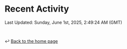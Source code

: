 # Recent Activity

<!--RECENT_ACTIVITY:start-->
<!--RECENT_ACTIVITY:end-->

<!--RECENT_ACTIVITY:last_update-->
Last Updated: Sunday, June 1st, 2025, 2:49:24 AM (GMT)
<!--RECENT_ACTIVITY:last_update_end-->

<br>

↩️ [Back to the home page](/README.md)
